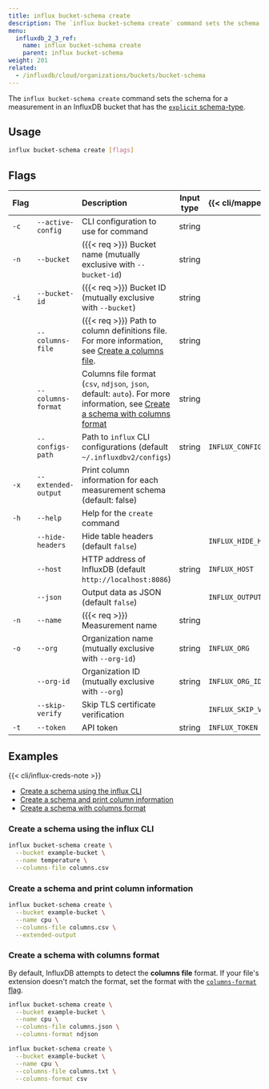 ```yaml
---
title: influx bucket-schema create
description: The `influx bucket-schema create` command sets the schema for a measurement in an InfluxDB bucket that has the `explicit` schema-type.
menu:
  influxdb_2_3_ref:
    name: influx bucket-schema create
    parent: influx bucket-schema
weight: 201
related:
  - /influxdb/cloud/organizations/buckets/bucket-schema
---
```


The `influx bucket-schema create` command sets the schema for a measurement in
an InfluxDB bucket that has the [`explicit` schema-type](/influxdb/cloud/reference/cli/influx/bucket/create/#create-a-bucket-with-an-explicit-schema).

## Usage

```sh
influx bucket-schema create [flags]
```

## Flags

| Flag |                     | Description                                                                                                                                                                         | Input type | {{< cli/mapped >}}    |
|:-----|:--------------------|:------------------------------------------------------------------------------------------------------------------------------------------------------------------------------------|:----------:|:----------------------|
| `-c` | `--active-config`   | CLI configuration to use for command                                                                                                                                                | string     |                       |
| `-n` | `--bucket`          | ({{< req >}}) Bucket name (mutually exclusive with `--bucket-id`)                                                                                                                   | string     |                       |
| `-i` | `--bucket-id`       | ({{< req >}}) Bucket ID (mutually exclusive with `--bucket`)                                                                                                                        | string     |                       |
|      | `--columns-file`    | ({{< req >}}) Path to column definitions file. For more information, see [Create a columns file](/influxdb/cloud/reference/cli/influx/bucket-schema/create/#create-a-columns-file). | string     |                       |
|      | `--columns-format`  | Columns file format (`csv`, `ndjson`, `json`, default: `auto`). For more information, see [Create a schema with columns format](#create-a-schema-with-columns-format)               | string     |                       |
|      | `--configs-path`    | Path to `influx` CLI configurations (default `~/.influxdbv2/configs`)                                                                                                               | string     | `INFLUX_CONFIGS_PATH` |
| `-x` | `--extended-output` | Print column information for each measurement schema (default: false)                                                                                                               |            |                       |
| `-h` | `--help`            | Help for the `create` command                                                                                                                                                       |            |                       |
|      | `--hide-headers`    | Hide table headers (default `false`)                                                                                                                                                |            | `INFLUX_HIDE_HEADERS` |
|      | `--host`            | HTTP address of InfluxDB (default `http://localhost:8086`)                                                                                                                          | string     | `INFLUX_HOST`         |
|      | `--json`            | Output data as JSON (default `false`)                                                                                                                                               |            | `INFLUX_OUTPUT_JSON`  |
| `-n` | `--name`            | ({{< req >}}) Measurement name                                                                                                                                                      | string     |                       |
| `-o` | `--org`             | Organization name (mutually exclusive with `--org-id`)                                                                                                                              | string     | `INFLUX_ORG`          |
|      | `--org-id`          | Organization ID (mutually exclusive with `--org`)                                                                                                                                   | string     | `INFLUX_ORG_ID`       |
|      | `--skip-verify`     | Skip TLS certificate verification                                                                                                                                                   |            | `INFLUX_SKIP_VERIFY`  |
| `-t` | `--token`           | API token                                                                                                                                                                           | string     | `INFLUX_TOKEN`        |


## Examples

{{< cli/influx-creds-note >}}

- [Create a schema using the influx CLI](#create-a-schema-using-the-influx-cli)
- [Create a schema and print column information](#create-a-schema-and-print-column-information)
- [Create a schema with columns format](#create-a-schema-with-columns-format)

### Create a schema using the influx CLI

```sh
influx bucket-schema create \
  --bucket example-bucket \
  --name temperature \
  --columns-file columns.csv
```

### Create a schema and print column information

```sh
influx bucket-schema create \
  --bucket example-bucket \
  --name cpu \
  --columns-file columns.csv \
  --extended-output
```

### Create a schema with columns format

By default, InfluxDB attempts to detect the **columns file** format.
If your file's extension doesn't match the format, set the format with the [`columns-format` flag](/influxdb/cloud/reference/cli/influx/bucket-schema/create).

```sh
influx bucket-schema create \
  --bucket example-bucket \
  --name cpu \
  --columns-file columns.json \
  --columns-format ndjson
```

```sh
influx bucket-schema create \
  --bucket example-bucket \
  --name cpu \
  --columns-file columns.txt \
  --columns-format csv
```
